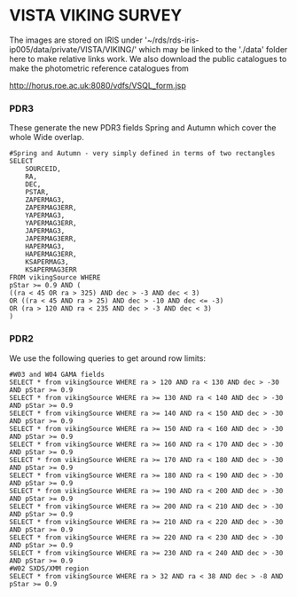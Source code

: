 # VISTA VIKING SURVEY

The images are stored on IRIS under '~/rds/rds-iris-ip005/data/private/VISTA/VIKING/' which may be linked to the './data' folder here to make relative links work. We also download the public catalogues to make the photometric reference catalogues from 

http://horus.roe.ac.uk:8080/vdfs/VSQL_form.jsp

### PDR3

These generate the new PDR3 fields Spring and Autumn which cover the whole Wide overlap.

```Shell
#Spring and Autumn - very simply defined in terms of two rectangles
SELECT 
    SOURCEID,
    RA,
    DEC,
    PSTAR,
    ZAPERMAG3,
    ZAPERMAG3ERR,
    YAPERMAG3,
    YAPERMAG3ERR,
    JAPERMAG3,
    JAPERMAG3ERR,
    HAPERMAG3,
    HAPERMAG3ERR,
    KSAPERMAG3,
    KSAPERMAG3ERR 
FROM vikingSource WHERE 
pStar >= 0.9 AND (
((ra < 45 OR ra > 325) AND dec > -3 AND dec < 3)
OR ((ra < 45 AND ra > 25) AND dec > -10 AND dec <= -3)
OR (ra > 120 AND ra < 235 AND dec > -3 AND dec < 3)
)
```

### PDR2

We use the following queries to get around row limits:

```Shell
#W03 and W04 GAMA fields
SELECT * from vikingSource WHERE ra > 120 AND ra < 130 AND dec > -30 AND pStar >= 0.9
SELECT * from vikingSource WHERE ra >= 130 AND ra < 140 AND dec > -30 AND pStar >= 0.9
SELECT * from vikingSource WHERE ra >= 140 AND ra < 150 AND dec > -30 AND pStar >= 0.9
SELECT * from vikingSource WHERE ra >= 150 AND ra < 160 AND dec > -30 AND pStar >= 0.9
SELECT * from vikingSource WHERE ra >= 160 AND ra < 170 AND dec > -30 AND pStar >= 0.9
SELECT * from vikingSource WHERE ra >= 170 AND ra < 180 AND dec > -30 AND pStar >= 0.9
SELECT * from vikingSource WHERE ra >= 180 AND ra < 190 AND dec > -30 AND pStar >= 0.9
SELECT * from vikingSource WHERE ra >= 190 AND ra < 200 AND dec > -30 AND pStar >= 0.9
SELECT * from vikingSource WHERE ra >= 200 AND ra < 210 AND dec > -30 AND pStar >= 0.9
SELECT * from vikingSource WHERE ra >= 210 AND ra < 220 AND dec > -30 AND pStar >= 0.9
SELECT * from vikingSource WHERE ra >= 220 AND ra < 230 AND dec > -30 AND pStar >= 0.9
SELECT * from vikingSource WHERE ra >= 230 AND ra < 240 AND dec > -30 AND pStar >= 0.9
#W02 SXDS/XMM region
SELECT * from vikingSource WHERE ra > 32 AND ra < 38 AND dec > -8 AND pStar >= 0.9
```


